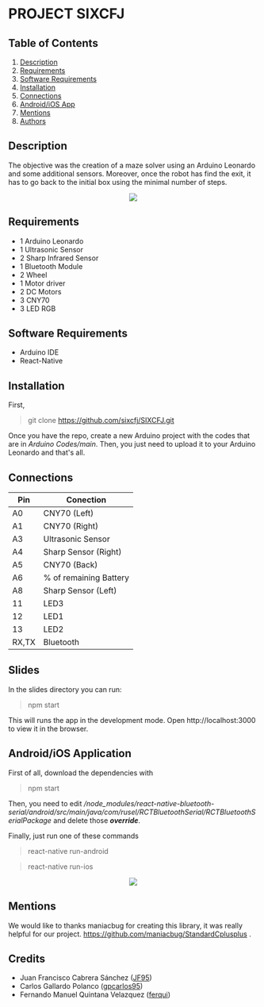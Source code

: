 # PROJECT SIXCFJ

## Table of Contents
1. [Description](#description)
2. [Requirements](#requirements)
3. [Software Requirements](#software-requirements)
4. [Installation](#installation)
5. [Connections](#connections)
6. [Android/iOS App](#androidios-application)
6. [Mentions](#mentions)
7. [Authors](#credits)

## Description
The objective was the creation of a maze solver using an Arduino Leonardo and some additional sensors. Moreover, once the robot has find the exit, it has to go back to the initial box using the minimal number of steps.


<p align="center">
<a href="https://www.youtube.com/watch?v=b67RzzSxT4M&feature=youtu.be"> <img src="https://github.com/sixcfj/SIXCFJ/blob/master/Memoria/img/MazeVideo.PNG"></a>
</p>

## Requirements
* 1 Arduino Leonardo
* 1 Ultrasonic Sensor
* 2 Sharp Infrared Sensor
* 1 Bluetooth Module
* 2 Wheel
* 1 Motor driver
* 2 DC Motors
* 3 CNY70
* 3 LED RGB

## Software Requirements
* Arduino IDE
* React-Native

## Installation
First,

> git clone https://github.com/sixcfj/SIXCFJ.git

Once you have the repo, create a new Arduino project with the codes that are in *Arduino Codes/main*.  Then, you just need to upload it to your Arduino Leonardo and that's all.

## Connections

Pin  | Conection
-----| -----
A0 | CNY70 (Left)
A1 | CNY70 (Right)
A3 | Ultrasonic Sensor
A4 | Sharp Sensor (Right)
A5 | CNY70  (Back)
A6  | % of remaining Battery
A8 | Sharp Sensor (Left)
11 | LED3
12 | LED1
13 | LED2
RX,TX | Bluetooth

## Slides
In the slides directory you can run:

> npm start

This will runs the app in the development mode. Open http://localhost:3000 to view it in the browser.

## Android/iOS Application
First of all, download the dependencies with

> npm start

Then, you need to edit */node_modules/react-native-bluetooth-serial/android/src/main/java/com/rusel/RCTBluetoothSerial/RCTBluetoothSerialPackage* and delete those *__override__*.

Finally, just run one of these commands

> react-native run-android

> react-native run-ios

<p align="center">
<a href="https://youtu.be/UIcNs9Nyqnc"> <img src="https://github.com/sixcfj/SIXCFJ/blob/master/Memoria/img/DemoVideo.PNG"></a>
</p>

## Mentions
We would like to thanks maniacbug for creating this library, it was really helpful for our project. https://github.com/maniacbug/StandardCplusplus .

## Credits
  - Juan Francisco Cabrera Sánchez ([JF95](https://github.com/JF95))
  - Carlos Gallardo Polanco ([gpcarlos95](https://github.com/gpcarlos95))
  - Fernando Manuel Quintana Velazquez ([ferqui](https://github.com/ferqui))
